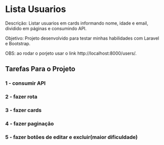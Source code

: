 # Lista Usuarios

Descrição: Listar usuarios em cards informando nome, idade e email, dividido em páginas e consumindo API.

Objetivo: Projeto desenvolvido para testar minhas habilidades com Laravel e Bootstrap.

OBS: ao rodar o porjeto usar o link http://localhost:8000/users/.


## Tarefas Para o Projeto

### 1 - consumir API
### 2 - fazer rota
### 3 - fazer cards
### 4 - fazer paginação
### 5 - fazer botões de editar e excluir(maior dificuldade)

